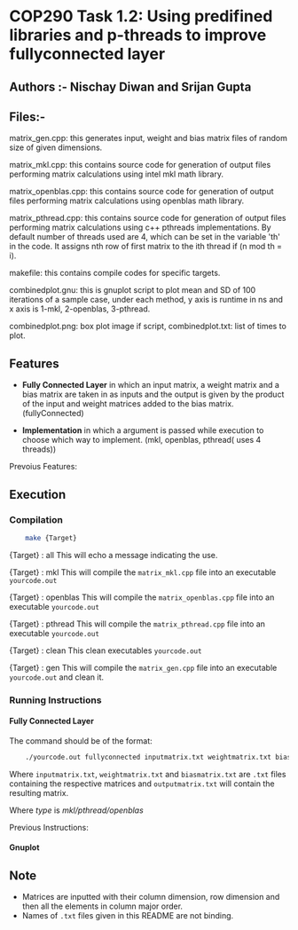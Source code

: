 # COP290 Task 1.2: Using predifined libraries and p-threads to improve fullyconnected layer
## Authors :- Nischay Diwan and Srijan Gupta

## Files:- 

matrix_gen.cpp: this generates input, weight and bias matrix files of random size of given dimensions.

matrix_mkl.cpp: this contains source code for generation of output files performing matrix calculations using intel mkl math library.

matrix_openblas.cpp: this contains source code for generation of output files performing matrix calculations using openblas math library.

matrix_pthread.cpp: this contains source code for generation of output files performing matrix calculations using c++ pthreads implementations. By default number of threads used are 4, which can be set in the variable 'th' in the code. It assigns nth row of first matrix to the ith thread if (n mod th = i).

makefile: this contains compile codes for specific targets.

combinedplot.gnu: this is gnuplot script to plot mean and SD of 100 iterations of a sample case, under each method, y axis is runtime in ns and x axis is 1-mkl, 2-openblas, 3-pthread.

combinedplot.png: box plot image if script, combinedplot.txt: list of times to plot.



## Features

- **Fully Connected Layer** in which an input matrix, a weight matrix and a bias matrix are taken in as inputs and the output is given by the product of the input and weight matrices added to the bias matrix. (fullyConnected)

- **Implementation** in which a argument is passed while execution to choose which way to implement. (mkl, openblas, pthread( uses 4 threads))

Prevoius Features: 
<!-- - **Activation** Activating a matrix using either *relu* or *tanh* functions. (reluActivate,tanhActivate)

- **Subsampling** Reducing the size of a square matrix by a certain factor by either *max* or *average* pooling. (maxPool,avgPool)

- **Probability Conversion** Converting a vector of values into a vector of probabilities using either the *softmax* or the *sigmoid* function. (softmaxProb,sigmoidProb)

- **Exceptions handled-** Invalid function names, invalid types, invalid number of arguments and input file does not exist -->

## Execution

### Compilation

```bash
    make {Target}
```

{Target} : all
This will echo a message indicating the use.

{Target} : mkl
This will compile the `matrix_mkl.cpp` file into an executable `yourcode.out`

{Target} : openblas
This will compile the `matrix_openblas.cpp` file into an executable `yourcode.out`

{Target} : pthread
This will compile the `matrix_pthread.cpp` file into an executable `yourcode.out`

{Target} : clean
This clean executables `yourcode.out`

{Target} : gen
This will compile the `matrix_gen.cpp` file into an executable `yourcode.out` and clean it.

### Running Instructions

#### Fully Connected Layer

The command should be of the format:

```bash
    ./yourcode.out fullyconnected inputmatrix.txt weightmatrix.txt biasmatrix.txt outputmatrix.txt type
```

Where `inputmatrix.txt`, `weightmatrix.txt` and `biasmatrix.txt` are `.txt` files containing the respective matrices and `outputmatrix.txt` will contain the resulting matrix.

Where *type* is *mkl/pthread/openblas*

Previous Instructions:
<!-- #### Activation

The command should be of the format:

```bash
    ./yourcode.out activation type inputmatrix.txt stride outputmatrix.txt
```

Where *type* is *relu/tanh*, `inputmatrix.txt` contains the input matrix, *stride* is the factor by which the size of the matrix is to be reduced and `outputmatrix.txt` contains the output matrix.

#### Subsampling

The command should be of the format:

```bash
    ./yourcode.out pooling type inputmatrix.txt outputmatrix.txt
```

Where *type* is *max/average*, `inputmatrix.txt` contains the input matrix and `outputmatrix.txt` contains the output matrix

#### Probability

The command should be of the format:

```bash
    ./yourcode.out probability type inputvector.txt outputvector.txt
```

Where *type* is *softmax/sigmoid*, `inputvector.txt` contains the input vector and `outputvector.txt` contains the output vector. -->

#### Gnuplot

## Note

- Matrices are inputted with their column dimension, row dimension and then all the elements in column major order.
- Names of `.txt` files given in this README are not binding.